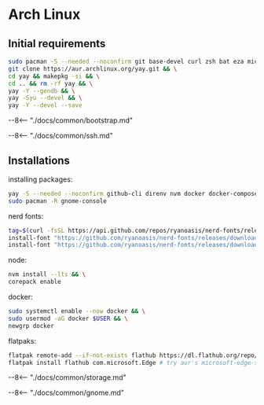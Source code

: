 # Arch Linux

## Initial requirements

```sh
sudo pacman -S --needed --noconfirm git base-devel curl zsh bat eza micro fzf imagemagick xclip samba ntfs-3g less && \
git clone https://aur.archlinux.org/yay.git && \
cd yay && makepkg -si && \
cd .. && rm -rf yay && \
yay -Y --gendb && \
yay -Syu --devel && \
yay -Y --devel --save
```

--8<-- "./docs/common/bootstrap.md"

--8<-- "./docs/common/ssh.md"

## Installations

installing packages:

```sh
yay -S --needed --noconfirm github-cli direnv nvm docker docker-compose uv code gnome-terminal flatpak firefox zen-browser-bin snipaste claude-code gemini-cli sublime-text-4 fastfetch gnome-browser-connector gtk-engine-murrine dnsutils jq && \
sudo pacman -R gnome-console
```

nerd fonts:

```sh
tag=$(curl -fsSL https://api.github.com/repos/ryanoasis/nerd-fonts/releases/latest | jq -r '.tag_name') && \
install-font "https://github.com/ryanoasis/nerd-fonts/releases/download/${tag}/JetBrainsMono.zip" && \
install-font "https://github.com/ryanoasis/nerd-fonts/releases/download/${tag}/IBMPlexMono.zip"
```

node:

```sh
nvm install --lts && \
corepack enable
```

docker:

```sh
sudo systemctl enable --now docker && \
sudo usermod -aG docker $USER && \
newgrp docker
```

flatpaks:

```sh
flatpak remote-add --if-not-exists flathub https://dl.flathub.org/repo/flathub.flatpakrepo && \
flatpak install flathub com.microsoft.Edge # try aur's microsoft-edge-stable-bin first, if it doesn't break with the theme, use that
```

--8<-- "./docs/common/storage.md"

--8<-- "./docs/common/gnome.md"
